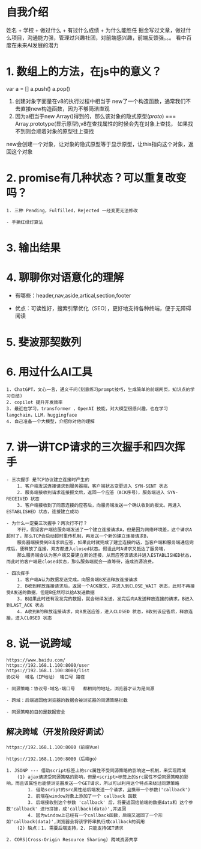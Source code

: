 # 自我介绍
姓名 + 学校 + 做过什么 + 有过什么成绩 + 为什么能胜任
掘金写过文章，做过什么项目，沟通能力强，管理过兴趣社团，对前端感兴趣，前端反馈强。。。
看中百度在未来AI发展的潜力

# 1. 数组上的方法，在js中的意义？
var a = []
a.push()
a.pop()

1. 创建对象字面量在v8的执行过程中相当于 new了一个构造函数，通常我们不去直接new构造函数，因为不够简洁直观
2. 因为a相当于new Array()得到的，那么该对象的隐式原型(_proto_) === Array.prototype(显示原型),v8在查找属性的时候会先在对象上查找，
如果找不到则会顺着对象的原型往上查找

new会创建一个对象，让对象的隐式原型等于显示原型，让this指向这个对象，返回这个对象

# 2. promise有几种状态？可以重复改变吗？
    1. 三种 Pending，Fulfilled，Rejected 一经变更无法修改

    - 手撕红绿灯算法

# 3. 输出结果

# 4. 聊聊你对语意化的理解
- 有哪些：header,nav,aside,artical,section,footer

- 优点：可读性好，搜索引擎优化（SEO），更好地支持各种终端，便于无障碍阅读

# 5. 斐波那契数列

# 6. 用过什么AI工具
    1. ChatGPT，文心一言，通义千问(刻意练习prompt技巧，生成简单的前端网页，知识点的学习总结)
    2. copilot 提升开发效率
    3. 最近在学习，transformer ，OpenAI 技能，对大模型很感兴趣，也在学习langchain，LLM，huggingface
    4. 自己准备一个大模型，介绍你对他的理解

# 7. 讲一讲TCP请求的三次握手和四次挥手
    - 三次握手 是TCP协议建立连接时产生的
        1. 客户端发送连接请求到服务器端，客户端状态变更进入 SYN-SENT 状态
        2. 服务端接收到请求连接报文后，返回一个应答（ACK序号），服务端进入 SYN-RECEIVED 状态
        3. 客户端接收到了同意连接的应答后，向服务端发送一个确认收到的报文。再进入 ESTABLISHED 状态，连接建立成功
    
    - 为什么一定要三次握手？两次行不行？
        不行，假设客户端给服务端发送了一个建立连接请求A，但是因为网络环境差，这个请求A超时了，那么TCP会启动超时重传机制，再发送一个新的建立连接请求B，
        服务器端接受到B请求后应答，如果此时就完成了建立连接的话，当客户端和服务端通信完成后，便释放了连接，双方都进入closed状态。假设此时A请求又抵达了服务端，
        那么服务端会认为客户端又要建立新的连接，从而应答该请求并进入ESTABLISHED状态，而此时的客户端是closed状态，那么服务端就会一直等待，造成资源浪费。

    - 四次挥手
        1. 客户端A认为数据发送完成，向服务端B发送释放连接请求
        2. B收到释放连接请求后，返回一个ACK报文，并进入到CLOSE_WAIT 状态，此时不再接受A发送的数据，但是B任然可以给A发送数据
        3. B如果此时还有没发完的数据，就会继续发送，发完后向A发送释放连接的请求，B进入到LAST_ACK 状态
        4. A收到B的释放连接请求，向B发送应答，进入CLOSED 状态，B收到该应答后，释放连接，进入CLOSED 状态

# 8. 说一说跨域
    https://www.baidu.com/
    https://192.168.1.100:8080/user
    https://192.168.1.100:8080/list
    协议号  域名（IP地址） 端口号 路径

    - 同源策略：协议号-域名-端口号   都相同的地址，浏览器才认为是同源

    - 跨域：后端返回给浏览器的数据会被浏览器的同源策略拦截

    - 同源策略的目的是数据安全

## 解决跨域（开发阶段好调试）
    https://192.168.1.100:8080（前端Vue）
        
    https://192.168.1.100:8080（后端go）

    1. JSONP --- 借助script标签上的src属性不受同源策略的影响这一机制，来实现跨域
        (1) ajax请求受同源策略的影响，但是<script>标签上的src属性不受同源策略的影响，而且该属性也能使浏览器发送一个GET请求，所以可以利用这个特点来绕过同源策略
            1. 借助script的src属性给后端发送一个请求，且携带一个参数('callback')
            2. 前端在window对象上添加了一个 callback 函数
            3. 后端接收到这个参数 'callback' 后，将要返回给前端的数据data和 这个参数'callback' 进行拼接，成'callback(data)',并返回
            4. 因为window上已经有一个callback函数，后端又返回了一个形如'callback(data)',浏览器会将该字符串执行成callback的调用
        (2) 缺点：1. 需要后端支持，2. 只能支持GET请求
    
    2. CORS(Cross-Origin Resource Sharing) 跨域资源共享
        
